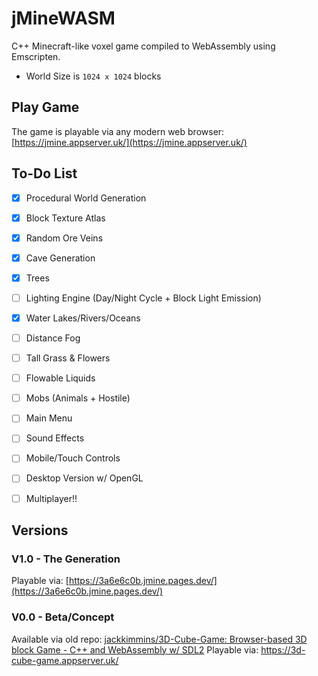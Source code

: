 # jMineWASM
C++ Minecraft-like voxel game compiled to WebAssembly using Emscripten.

- World Size is `1024 x 1024` blocks
 

## Play Game
The game is playable via any modern web browser:
[https://jmine.appserver.uk/](https://jmine.appserver.uk/)

## To-Do List
- [x] Procedural World Generation
- [x] Block Texture Atlas
- [x] Random Ore Veins
- [x] Cave Generation
- [x] Trees
- [ ] Lighting Engine (Day/Night Cycle + Block Light Emission)
- [x] Water Lakes/Rivers/Oceans
- [ ] Distance Fog
- [ ] Tall Grass & Flowers
- [ ] Flowable Liquids
- [ ] Mobs (Animals + Hostile)
- [ ] Main Menu
- [ ] Sound Effects
- [ ] Mobile/Touch Controls
- [ ] Desktop Version w/ OpenGL
- [ ] Multiplayer!!


## Versions

### V1.0 - The Generation
Playable via: [https://3a6e6c0b.jmine.pages.dev/](https://3a6e6c0b.jmine.pages.dev/)


### V0.0 - Beta/Concept
Available via old repo: [jackkimmins/3D-Cube-Game: Browser-based 3D block Game - C++ and WebAssembly w/ SDL2](https://github.com/jackkimmins/3D-Cube-Game)
Playable via: https://3d-cube-game.appserver.uk/